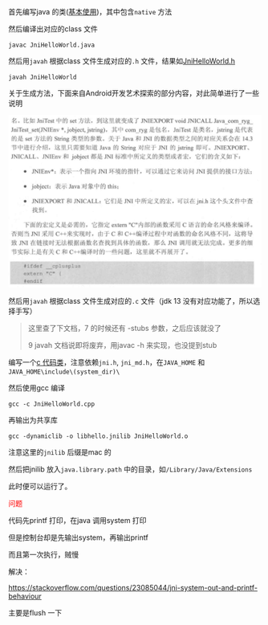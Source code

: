 

首先编写java 的类([基本使用](../src/JniHelloWorld.java))，其中包含`native` 方法  

然后编译出对应的class 文件

```shell
javac JniHelloWorld.java
```

然后用`javah` 根据class 文件生成对应的`.h` 文件，结果如[JniHelloWorld.h](../src/JniHelloWorld.h)

```shell
javah JniHelloWorld
```

关于生成方法，下面来自Android开发艺术探索的部分内容，对此简单进行了一些说明

![image-20200316181213564](image-20200316181213564.png)



然后用`javah` 根据class 文件生成对应的`.c` 文件（jdk 13 没有对应功能了，所以选择手写）

> 这里查了下文档，7 的时候还有 -stubs 参数，之后应该就没了
>
> 9 javah 文档说即将废弃，用javac -h 来实现，也没提到stub

编写一个[c 代码类](../src/JniHelloWorld.cpp)，注意依赖`jni.h`, `jni_md.h`，在`JAVA_HOME` 和 `JAVA_HOME\include\(system_dir)\`    

然后使用gcc 编译

```shell
gcc -c JniHelloWorld.cpp 
```

再输出为共享库

```shell
gcc -dynamiclib -o libhello.jnilib JniHelloWorld.o
```

注意这里的`jnilib` 后缀是mac 的

然后把jnilib 放入`java.library.path` 中的目录，如`/Library/Java/Extensions`  

此时便可以运行了。



<font color=red>问题</font>

代码先printf 打印，在java 调用system 打印

但是控制台却是先输出system，再输出printf  

而且第一次执行，贼慢



解决：

https://stackoverflow.com/questions/23085044/jni-system-out-and-printf-behaviour

主要是flush 一下  



